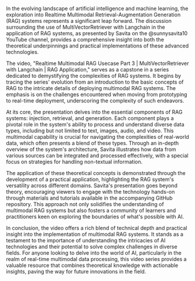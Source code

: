 In the evolving landscape of artificial intelligence and machine learning, the exploration into Realtime Multimodal Retrieval-Augmentation Generation (RAG) systems represents a significant leap forward. The discussion surrounding the use of MultiVectorRetriever with Langchain in the application of RAG systems, as presented by Savita on the @sunnysavita10 YouTube channel, provides a comprehensive insight into both the theoretical underpinnings and practical implementations of these advanced technologies.

The video, "Realtime Multimodal RAG Usecase Part 3 | MultiVectorRetriever with Langchain | RAG Application," serves as a capstone in a series dedicated to demystifying the complexities of RAG systems. It begins by tracing the series' evolution from an introduction to the basic concepts of RAG to the intricate details of deploying multimodal RAG systems. The emphasis is on the challenges encountered when moving from prototyping to real-time deployment, underscoring the complexity of such endeavors.

At its core, the presentation delves into the essential components of RAG systems: injection, retrieval, and generation. Each component plays a pivotal role in the system's ability to process and understand diverse data types, including but not limited to text, images, audio, and video. This multimodal capability is crucial for navigating the complexities of real-world data, which often presents a blend of these types. Through an in-depth overview of the system's architecture, Savita illustrates how data from various sources can be integrated and processed effectively, with a special focus on strategies for handling non-textual information.

The application of these theoretical concepts is demonstrated through the development of a practical application, highlighting the RAG system's versatility across different domains. Savita's presentation goes beyond theory, encouraging viewers to engage with the technology hands-on through materials and tutorials available in the accompanying GitHub repository. This approach not only solidifies the understanding of multimodal RAG systems but also fosters a community of learners and practitioners keen on exploring the boundaries of what's possible with AI.

In conclusion, the video offers a rich blend of technical depth and practical insight into the implementation of multimodal RAG systems. It stands as a testament to the importance of understanding the intricacies of AI technologies and their potential to solve complex challenges in diverse fields. For anyone looking to delve into the world of AI, particularly in the realm of real-time multimodal data processing, this video series provides a valuable resource that combines theoretical knowledge with actionable insights, paving the way for future innovations in the field.